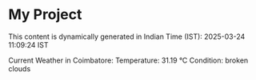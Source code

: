 # My Project

This content is dynamically generated in Indian Time (IST): 2025-03-24 11:09:24 IST


Current Weather in Coimbatore:
Temperature: 31.19 °C
Condition: broken clouds
